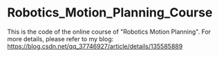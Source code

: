 # Robotics_Motion_Planning_Course
This is the code of the online course of "Robotics Motion Planning". For more details, please refer to my blog: https://blog.csdn.net/qq_37746927/article/details/135585889
